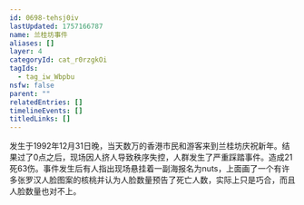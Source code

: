 ```yaml
---
id: 0698-tehsj0iv
lastUpdated: 1757166787
name: 兰桂坊事件
aliases: []
layer: 4
categoryId: cat_r0rzgkOi
tagIds:
  - tag_iw_Wbpbu
nsfw: false
parent: ""
relatedEntries: []
timelineEvents: []
titledLinks: []
---
```


发生于1992年12月31日晚，当天数万的香港市民和游客来到兰桂坊庆祝新年。结果过了0点之后，现场因人挤人导致秩序失控，人群发生了严重踩踏事件。造成21死63伤。事件发生后有人指出现场悬挂着一副海报名为nuts，上面画了一个有许多张罗汉人脸图案的核桃并认为人脸数量预告了死亡人数，实际上只是巧合，而且人脸数量也对不上。